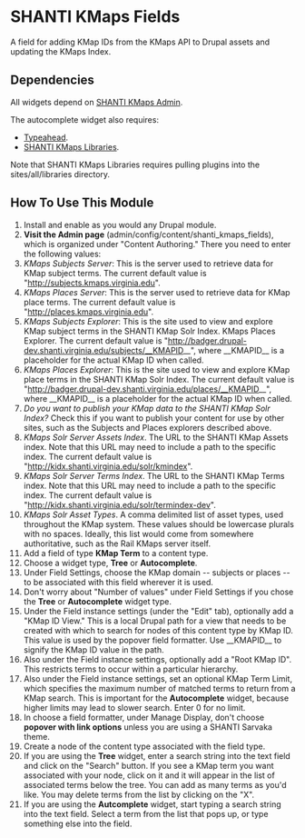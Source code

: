 # SHANTI KMaps Fields

A field for adding KMap IDs from the KMaps API to Drupal assets and updating the KMaps Index.

## Dependencies

All widgets depend on [SHANTI KMaps Admin](https://github.com/shanti-uva/drupal_shanti_kmaps_admin]).

The autocomplete widget also requires:
* [Typeahead](https://github.com/shanti-uva/drupal_kmaps_modules).
* [SHANTI KMaps Libraries](https://github.com/shanti-uva/drupal_shanti_kmaps_libraries).

Note that SHANTI KMaps Libraries requires pulling plugins into the sites/all/libraries directory.


## How To Use This Module

1. Install and enable as you would any Drupal module.
2. **Visit the Admin page** (admin/config/content/shanti_kmaps_fields), which is organized under "Content Authoring." There you need to enter the following values:
  1. *KMaps Subjects Server*: This is the server used to retrieve data for KMap subject terms. The current default value is "http://subjects.kmaps.virginia.edu".
  2. *KMaps Places Server*: This is the server used to retrieve data for KMap place terms. The current default value is "http://places.kmaps.virginia.edu".
  3. *KMaps Subjects Explorer*: This is the site used to view and explore KMap subject terms in the SHANTI KMap Solr Index.
KMaps Places Explorer. The current default value is "http://badger.drupal-dev.shanti.virginia.edu/subjects/__KMAPID__", where \_\_KMAPID\_\_ is a placeholder for the actual KMap ID when called.
  4. *KMaps Places Explorer*: This is the site used to view and explore KMap place terms in the SHANTI KMap Solr Index. The current default value is "http://badger.drupal-dev.shanti.virginia.edu/places/__KMAPID__", where \_\_KMAPID\_\_ is a placeholder for the actual KMap ID when called.
  5. *Do you want to publish your KMap data to the SHANTI KMap Solr Index?* Check this if you want to publish your content for use by other sites, such as the Subjects and Places explorers described above. 
  6. *KMaps Solr Server Assets Index*. The URL to the SHANTI KMap Assets index. Note that this URL may need to include a path to the specific index. The current default value is "http://kidx.shanti.virginia.edu/solr/kmindex".
  7. *KMaps Solr Server Terms Index*. The URL to the SHANTI KMap Terms index. Note that this URL may need to include a path to the specific index. The current default value is "http://kidx.shanti.virginia.edu/solr/termindex-dev".
  8. *KMaps Solr Asset Types*. A comma delimited list of asset types, used throughout the KMap system. These values should be lowercase plurals with no spaces. Ideally, this list would come from somewhere authoritative, such as the Rail KMaps server itself.
7. Add a field of type **KMap Term** to a content type.
  1. Choose a widget type, **Tree** or **Autocomplete**.
  2. Under Field Settings, choose the KMap domain -- subjects or places -- to be associated with this field wherever it is used.
  3. Don't worry about "Number of values" under Field Settings if you chose the **Tree** or **Autocomplete** widget type.
  3. Under the Field instance settings (under the "Edit" tab), optionally add a "KMap ID View." This is a local Drupal path for a view that needs to be created with which to search for nodes of this content type by KMap ID. This value is used by the popover field formatter. Use \_\_KMAPID\_\_ to signify the KMap ID value in the path.
  3. Also under the Field instance settings, optionally add a "Root KMap ID". This restricts terms to occur within a particular hierarchy.
  2. Also under the Field instance settings, set an optional KMap Term Limit, which specifies the maximum number of matched terms to return from a KMap search. This is important for the **Autocomplete** widget, because higher limits may lead to slower search. Enter 0 for no limit.
8. In choose a field formatter, under Manage Display, don't choose **popover with link options** unless you are using a SHANTI Sarvaka theme. 
9. Create a node of the content type associated with the field type. 
10. If you are using the **Tree** widget, enter a search string into the text field and click on the "Search" button. If you see a KMap term you want associated with your node, click on it and it will appear in the list of associated terms below the tree. You can add as many terms as you'd like. You may delete terms from the list by clicking on the "X". 
11. If you are using the **Autcomplete** widget, start typing a search string into the text field. Select a term from the list that pops up, or type something else into the field.